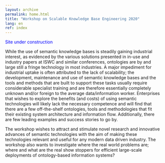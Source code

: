 ```yaml
---
layout: archive 
permalink: home.html
title: "Workshop on Scalable Knowledge Base Engineering 2020"
lang: en
ref: index
---
```

<span style="color:blue">Site under construction</span>

While the use of semantic knowledge bases is steadily gaining industrial interest, as evidenced by the various solutions presented in in-use and industry papers at ISWC and similar conferences, ontologies are by and large still a fringe technology in most industries. A major impediment for industrial uptake is often attributed to the lack of scalability; the development, maintenance and use of semantic knowledge bases and the tools and methods that are built to support these tasks usually require considerable specialist training and are therefore essentially completely unknown and/or foreign to the average data/information worker. Enterprises that wishes to explore the benefits (and costs) of using semantic technologies will likely lack the necessary competence and will find that there are a few off-the-shelf ontologies, tools and methodologies that fit their existing system architecture and information flow. Additionally, there are few leading examples and success stories to go by.

The workshop wishes to attract and stimulate novel research and innovative advances of semantic technologies with the aim of making these technologies relevant and useful for any modern data driven industry. The workshop also wants to investigate where the real world problems are; where and what are the real show stoppers for efficient large-scale deployments of ontology-based information systems?


